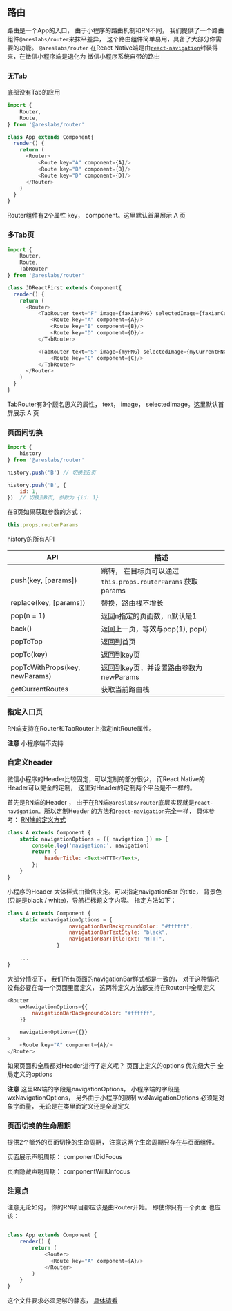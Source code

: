 ## 路由
路由是一个App的入口， 由于小程序的路由机制和RN不同， 我们提供了一个路由组件`@areslabs/router`来抹平差异， 这个路由组件简单易用，具备了大部分你需要的功能。
`@areslabs/router` 在React Native端是由[`react-navigation`](https://reactnavigation.org/)封装得来，在微信小程序端是退化为
微信小程序系统自带的路由


### 无Tab
底部没有Tab的应用

```javascript
import {
    Router,
    Route,
} from '@areslabs/router'

class App extends Component{
  render() {
    return (
      <Router>
          <Route key="A" component={A}/>
          <Route key="B" component={B}/>
          <Route key="D" component={D}/>
      </Router>
    )
  }
}
```

Router组件有2个属性 key， component。这里默认首屏展示 A 页

### 多Tab页
```javascript
import {
    Router,
    Route,
    TabRouter
} from '@areslabs/router'

class JDReactFirst extends Component{
  render() {
    return (
      <Router>
          <TabRouter text="F" image={faxianPNG} selectedImage={faxianCurrentPNG}>
              <Route key="A" component={A}/>
              <Route key="B" component={B}/>
              <Route key="D" component={D}/>
          </TabRouter>

          <TabRouter text="S" image={myPNG} selectedImage={myCurrentPNG}>
              <Route key="C" component={C}/>
          </TabRouter>
      </Router>
    )
  }
}
```
TabRouter有3个顾名思义的属性， text， image， selectedImage。这里默认首屏展示 A 页

### 页面间切换
```javascript
import {
    history
} from '@areslabs/router'

history.push('B') // 切换到B页

history.push('B', {
    id: 1,
})  // 切换到B页, 参数为 {id: 1}
```
在B页如果获取参数的方式：
```javascript
this.props.routerParams
```

history的所有API

| API  | 描述 |
| --------  | ------ |
| push(key, [params])   | 跳转， 在目标页可以通过`this.props.routerParams` 获取params |
| replace(key, [params])  | 替换，路由栈不增长 |
| pop(n = 1)|返回n指定的页面数，n默认是1|
| back()|返回上一页，等效与pop(1), pop()|
| popToTop|返回到首页|
| popTo(key)|返回到key页|
| popToWithProps(key, newParams)|返回到key页，并设置路由参数为newParams|
| getCurrentRoutes| 获取当前路由栈|

### 指定入口页
RN端支持在Router和TabRouter上指定initRoute属性。

**注意** 小程序端不支持

### 自定义header
微信小程序的Header比较固定，可以定制的部分很少， 而React Native的Header可以完全的定制， 这里对Header的定制两个平台是不一样的。

首先是RN端的Header ， 由于在RN端`@areslabs/router`底层实现就是`react-navigation`。所以定制Header 的方法和`react-navigation`完全一样，
具体参考： [RN端的定义方式](https://reactnavigation.org/docs/en/2.x/headers.html)

```javascript
class A extends Component {
    static navigationOptions = ({ navigation }) => {
        console.log('navigation:', navigation)
        return {
            headerTitle: <Text>HTTT</Text>,
        };
    }
}
```

小程序的Header 大体样式由微信决定。可以指定navigationBar 的title， 背景色(只能是black / white)，导航栏标题文字内容。
指定方法如下：
```javascript
class A extends Component {
    static wxNavigationOptions = {
                    navigationBarBackgroundColor: "#ffffff",
                    navigationBarTextStyle: "black",
                    navigationBarTitleText: "HTTT",
                }
    
    ...
}
```

大部分情况下， 我们所有页面的navigationBar样式都是一致的， 对于这种情况没有必要在每一个页面里面定义， 这两种定义方法都支持在Router中全局定义
```javascript
<Router
    wxNavigationOptions={{
        navigationBarBackgroundColor: "#ffffff",
    }}

    navigationOptions={{}}
>
    <Route key="A" component={A}/>
</Router>
```
如果页面和全局都对Header进行了定义呢？ 页面上定义的options 优先级大于 全局定义的options

**注意** 这里RN端的字段是navigationOptions， 小程序端的字段是wxNavigationOptions， 另外由于小程序的限制  wxNavigationOptions 必须是对象字面量， 无论是在类里面定义还是全局定义

### 页面切换的生命周期
提供2个额外的页面切换的生命周期， 注意这两个生命周期只存在与页面组件。 

页面展示声明周期： componentDidFocus

页面隐藏声明周期： componentWillUnfocus


### 注意点
注意无论如何， 你的RN项目都应该是由Router开始。 即使你只有一个页面 也应该： 
```javascript

class App extends Component {
    render() {
        return (
            <Router>
              <Route key="A" component={A}/>
            </Router>
        )
    }
}
```
这个文件要求必须足够的静态， [具体请看](./入口文件.md)